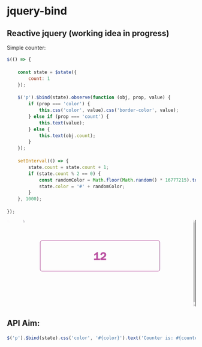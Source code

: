 # jquery-bind

## Reactive jquery (working idea in progress)

Simple counter:
```javascript
$(() => {

    const state = $state({
        count: 1
    });

    $('p').$bind(state).observe(function (obj, prop, value) {
        if (prop === 'color') {
            this.css('color', value).css('border-color', value);
        } else if (prop === 'count') {
            this.text(value);
        } else {
            this.text(obj.count);
        }
    });

    setInterval(() => {
        state.count = state.count + 1;
        if (state.count % 2 == 0) {
            const randomColor = Math.floor(Math.random() * 16777215).toString(16);
            state.color = '#' + randomColor;
        }
    }, 1000);

});
```

![cc](./example-screen.gif)


## API Aim:

```javascript
$('p').$bind(state).css('color', '#{color}').text('Counter is: #{counter}');
```




